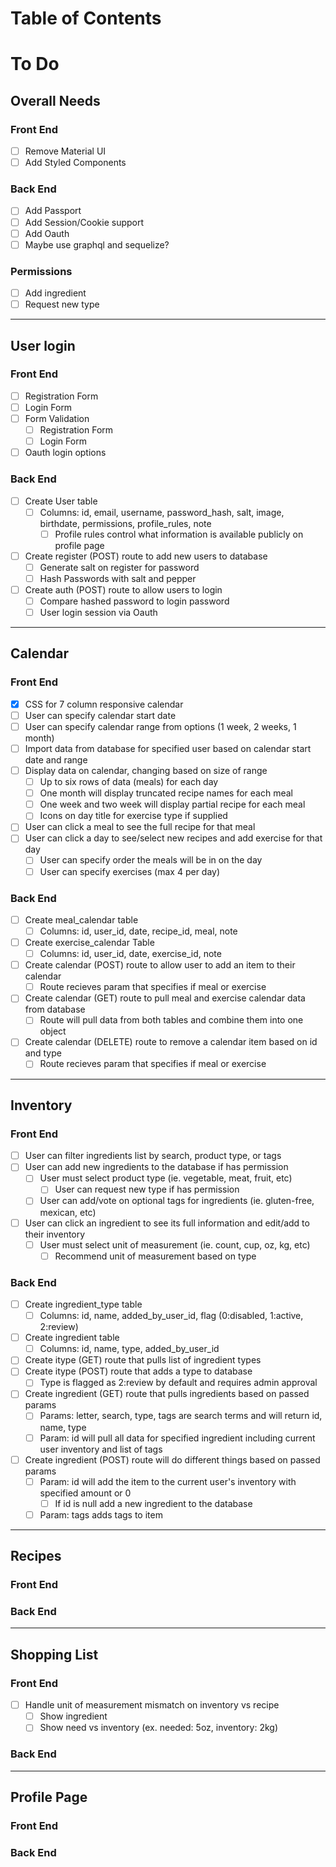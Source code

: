 # Table of Contents


# To Do
## Overall Needs
### Front End
  - [ ] Remove Material UI
  - [ ] Add Styled Components

### Back End
  - [ ] Add Passport
  - [ ] Add Session/Cookie support
  - [ ] Add Oauth
  - [ ] Maybe use graphql and sequelize?

### Permissions
  - [ ] Add ingredient
  - [ ] Request new type

---
## User login
### Front End
  - [ ] Registration Form
  - [ ] Login Form
  - [ ] Form Validation
    - [ ] Registration Form
    - [ ] Login Form
  - [ ] Oauth login options

### Back End
  - [ ] Create User table
    - [ ] Columns: id, email, username, password\_hash, salt, image, birthdate, permissions, profile\_rules, note
      - [ ] Profile rules control what information is available publicly on profile page
  - [ ] Create register (POST) route to add new users to database
    - [ ] Generate salt on register for password
    - [ ] Hash Passwords with salt and pepper
  - [ ] Create auth (POST) route to allow users to login
    - [ ] Compare hashed password to login password
    - [ ] User login session via Oauth

---
## Calendar
### Front End
  - [x] CSS for 7 column responsive calendar
  - [ ] User can specify calendar start date
  - [ ] User can specify calendar range from options (1 week, 2 weeks, 1 month)
  - [ ] Import data from database for specified user based on calendar start date and range
  - [ ] Display data on calendar, changing based on size of range
    - [ ] Up to six rows of data (meals) for each day
    - [ ] One month will display truncated recipe names for each meal
    - [ ] One week and two week will display partial recipe for each meal
    - [ ] Icons on day title for exercise type if supplied
  - [ ] User can click a meal to see the full recipe for that meal
  - [ ] User can click a day to see/select new recipes and add exercise for that day
    - [ ] User can specify order the meals will be in on the day
    - [ ] User can specify exercises (max 4 per day)

### Back End
  - [ ] Create meal_calendar table
    - [ ] Columns: id, user\_id, date, recipe\_id, meal, note
  - [ ] Create exercise_calendar Table
    - [ ] Columns: id, user\_id, date, exercise\_id, note
  - [ ] Create calendar (POST) route to allow user to add an item to their calendar
    - [ ] Route recieves param that specifies if meal or exercise
  - [ ] Create calendar (GET) route to pull meal and exercise calendar data from database
    - [ ] Route will pull data from both tables and combine them into one object
  - [ ] Create calendar (DELETE) route to remove a calendar item based on id and type
    - [ ] Route recieves param that specifies if meal or exercise

---
## Inventory
### Front End
  - [ ] User can filter ingredients list by search, product type, or tags
  - [ ] User can add new ingredients to the database if has permission
    - [ ] User must select product type (ie. vegetable, meat, fruit, etc)
      - [ ] User can request new type if has permission
    - [ ] User can add/vote on optional tags for ingredients (ie. gluten-free, mexican, etc)
  - [ ] User can click an ingredient to see its full information and edit/add to their inventory
    - [ ] User must select unit of measurement (ie. count, cup, oz, kg, etc)
      - [ ] Recommend unit of measurement based on type

### Back End
  - [ ] Create ingredient_type table
    - [ ] Columns: id, name, added\_by\_user\_id, flag (0:disabled, 1:active, 2:review)
  - [ ] Create ingredient table
    - [ ] Columns: id, name, type, added\_by\_user\_id
  - [ ] Create itype (GET) route that pulls list of ingredient types
  - [ ] Create itype (POST) route that adds a type to database
    - [ ] Type is flagged as 2:review by default and requires admin approval
  - [ ] Create ingredient (GET) route that pulls ingredients based on passed params
    - [ ] Params: letter, search, type, tags are search terms and will return id, name, type
    - [ ] Param: id will pull all data for specified ingredient including current user inventory and list of tags
  - [ ] Create ingredient (POST) route will do different things based on passed params
    - [ ] Param: id will add the item to the current user's inventory with specified amount or 0
      - [ ] If id is null add a new ingredient to the database
    - [ ] Param: tags adds tags to item

---
## Recipes
### Front End


### Back End


---
## Shopping List
### Front End
  - [ ] Handle unit of measurement mismatch on inventory vs recipe
    - [ ] Show ingredient
    - [ ] Show need vs inventory (ex. needed: 5oz, inventory: 2kg)

### Back End


---
## Profile Page
### Front End


### Back End

